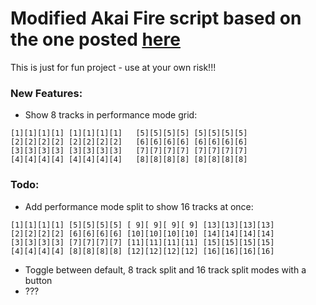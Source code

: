 # Modified **Akai Fire** script based on the one posted [here](https://forum.image-line.com/viewtopic.php?f=1994&t=228782&start=200)

This is just for fun project - use at your own risk!!!



### New Features:
- Show 8 tracks in performance mode grid:
```
[1][1][1][1] [1][1][1][1]   [5][5][5][5] [5][5][5][5]
[2][2][2][2] [2][2][2][2]   [6][6][6][6] [6][6][6][6]
[3][3][3][3] [3][3][3][3]   [7][7][7][7] [7][7][7][7]
[4][4][4][4] [4][4][4][4]   [8][8][8][8] [8][8][8][8]
```


### Todo:
- Add performance mode split to show 16 tracks at once:
```
[1][1][1][1] [5][5][5][5] [ 9][ 9][ 9][ 9] [13][13][13][13]
[2][2][2][2] [6][6][6][6] [10][10][10][10] [14][14][14][14]
[3][3][3][3] [7][7][7][7] [11][11][11][11] [15][15][15][15]
[4][4][4][4] [8][8][8][8] [12][12][12][12] [16][16][16][16]
```
- Toggle between default, 8 track split and 16 track split modes with a button
- ???